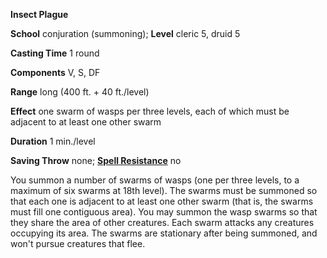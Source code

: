  **Insect Plague**

**School** conjuration (summoning); **Level** cleric 5, druid 5

**Casting Time** 1 round

**Components** V, S, DF

**Range** long (400 ft. + 40 ft./level)

**Effect** one swarm of wasps per three levels, each of which must be adjacent to at least one other swarm

**Duration** 1 min./level

**Saving Throw** none; **[Spell Resistance](../glossary#_spell-resistance)** no

You summon a number of swarms of wasps (one per three levels, to a maximum of six swarms at 18th level). The swarms must be summoned so that each one is adjacent to at least one other swarm (that is, the swarms must fill one contiguous area). You may summon the wasp swarms so that they share the area of other creatures. Each swarm attacks any creatures occupying its area. The swarms are stationary after being summoned, and won't pursue creatures that flee.

